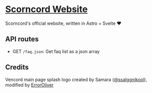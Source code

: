 # [Scorncord Website](scorncord.erroroliver.lol)

Scorncord's official website, written in Astro + Svelte ❤️

## API routes

- GET `/faq.json`: Get faq list as a json array

## Credits

Vencord main page splash logo created by Samara ([@ssalggnikool](https://github.com/ssalggnikool)), modified by [ErrorOliver](https://github.com/ErrorOliver2)
